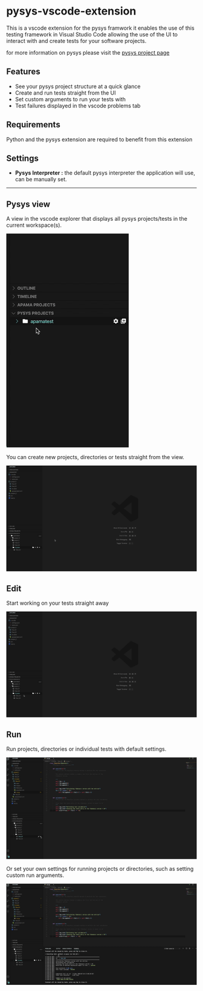 # pysys-vscode-extension
This is a vscode extension for the pysys framwork it enables the use of this testing framework in Visual Studio Code allowing the use of the UI to interact with and create tests for your software projects.

for more information on pysys please visit the [pysys project page](https://pypi.org/project/PySys/)

## Features

* See your pysys project structure at a quick glance
* Create and run tests straight from the UI
* Set custom arguments to run your tests with
* Test failures displayed in the vscode problems tab

## Requirements

Python and the pysys extension are required to benefit from this extension

## Settings

* **Pysys Interpreter :** the default pysys interpreter the application will use, can be manually set.

***

## Pysys view

A view in the vscode explorer that displays all pysys projects/tests in the current workspace(s).

![view](images/view.gif)

You can create new projects, directories or tests straight from the view.

![create](images/create.gif)

## Edit

Start working on your tests straight away

![edit](images/edit.gif)

## Run

Run projects, directories or individual tests with default settings.

![run](images/run.gif)

Or set your own settings for running projects or directories, such as setting custom run arguments.

![custom](images/custom.gif)
